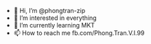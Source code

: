 - 👋 Hi, I’m @phongtran-zip
- 👀 I’m interested in everything
- 🌱 I’m currently learning MKT
- 📫 How to reach me fb.com/Phong.Tran.V.I.99

<!---
phongtran-zip/phongtran-zip is a ✨ special ✨ repository because its `README.md` (this file) appears on your GitHub profile.
You can click the Preview link to take a look at your changes.
--->
